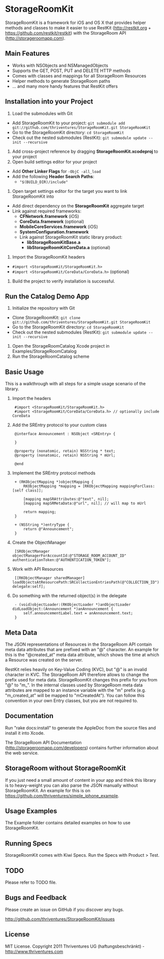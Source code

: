 StorageRoomKit
==============================

StorageRoomKit is a framework for iOS and OS X that provides helper methods and classes to make it easier to use RestKit (http://restkit.org + https://github.com/restkit/restkit) with the StorageRoom API (http://storageroomapp.com).


Main Features
------------------------------

* Works with NSObjects and NSManagedObjects
* Supports the GET, POST, PUT and DELETE HTTP methods
* Comes with classes and mappings for all StorageRoom Resources
* Helper methods to generate StorageRoom paths
* ... and many more handy features that RestKit offers


Installation into your Project
------------------------------

1. Load the submodules with Git
  * Add StorageRoomKit to your project: `git submodule add git://github.com/thriventures/StorageRoomKit.git StorageRoomKit`
  * Go to the StorageRoomKit directory: `cd StorageRoomKit`
  * Check out the nested submodules (RestKit): `git submodule update --init --recursive`
1. Add cross-project reference by dragging **StorageRoomKit.xcodeproj** to your project
1. Open build settings editor for your project
  * Add **Other Linker Flags** for `-ObjC -all_load`
  * Add the following **Header Search Paths**:
    * `"$(BUILD_DIR)/include"`
1. Open target settings editor for the target you want to link StorageRoomKit into
  * Add direct dependency on the **StorageRoomKit** aggregate target
  * Link against required frameworks:
    * **CFNetwork.framework** (iOS)
    * **CoreData.framework** (optional)
    * **MobileCoreServices.framework** (iOS)
    * **SystemConfiguration.framework**
    * Link against StorageRoomKit static library product:
      * **libStorageRoomKitBase.a**
      * **libStorageRoomKitCoreData.a** (optional)
1. Import the StorageRoomKit headers
  * `#import <StorageRoomKit/StorageRoomKit.h>`
  * `#import <StorageRoomKit/CoreData/CoreData.h>` (optional)
1. Build the project to verify installation is successful.


Run the Catalog Demo App
------------------------------

1. Initialize the repository with Git
  * Clone StorageRoomKit: `git clone git://github.com/thriventures/StorageRoomKit.git StorageRoomKit`
  * Go to the StorageRoomKit directory: `cd StorageRoomKit`
  * Check out the nested submodules (RestKit): `git submodule update --init --recursive`
1. Open the StorageRoomCatalog Xcode project in Examples/StorageRoomCatalog
1. Run the StorageRoomCatalog scheme


Basic Usage
------------------------------


This is a walkthrough with all steps for a simple usage scenario of the library.

1. Import the headers

        #import <StorageRoomKit/StorageRoomKit.h>
        #import <StorageRoomKit/CoreData/CoreData.h> // optionally include CoreData

1. Add the SREntry protocol to your custom class

        @interface Announcement : NSObject <SREntry> {

        }

        @property (nonatomic, retain) NSString * text;
        @property (nonatomic, retain) NSString * mUrl;

        @end

1. Implement the SREntry protocol methods

        + (RKObjectMapping *)objectMapping {
            RKObjectMapping *mapping = [RKObjectMapping mappingForClass:[self class]];

            [mapping mapSRAttributes:@"text", nil];
            [mapping mapSRMetaData:@"url", nil]; // will map to mUrl

            return mapping;
        }

        + (NSString *)entryType {
            return @"Announcement";
        }

1. Create the ObjectManager

        [SRObjectManager objectManagerForAccountId:@"STORAGE_ROOM_ACCOUNT_ID" authenticationToken:@"AUTHENTICATION_TOKEN"];

1. Work with API Resources

        [[RKObjectManager sharedManager] loadObjectsAtResourcePath:SRCollectionEntriesPath(@"COLLECTION_ID") delegate:self];    

1. Do something with the returned object(s) in the delegate

        - (void)objectLoader:(RKObjectLoader *)anObjectLoader didLoadObject:(Announcement *)anAnnouncement {
            self.announcementLabel.text = anAnnouncement.text;
        }


Meta Data
------------------------------

The JSON representations of Resources in the StorageRoom API contain meta data attributes that are prefixed with an "@" character. An example for this is the 
"@created_at" meta data attribute, which shows the time at which a Resource was created on the server.

RestKit relies heavily on Key-Value Coding (KVC), but "@" is an invalid character in KVC. The StorageRoom API therefore allows to change the prefix used for 
meta data. StorageRoomKit changes this prefix for you from "@" to "m_". In the internal classes used by StorageRoom meta data attributes are mapped to an
instance variable with the "m" prefix (e.g. "m_created_at" will be mapped to "mCreatedAt"). You can follow this convention in your own Entry classes,
but you are not required to.


Documentation
------------------------------

Run "rake docs:install" to generate the AppleDoc from the source files and install it into Xcode.

The StorageRoom API Documentation (http://storageroomapp.com/developers) contains further information about the web service.


StorageRoom without StorageRoomKit
------------------------------

If you just need a small amount of content in your app and think this library is to heavy-weight you can also parse the JSON manually without StorageRoomKit. An example for this is on https://github.com/thriventures/simple_iphone_example.


Usage Examples
------------------------------

The Example folder contains detailed examples on how to use StorageRoomKit.

Running Specs
------------------------------

StorageRoomKit comes with Kiwi Specs. Run the Specs with Product > Test.


TODO
------------------------------

Please refer to TODO file.


Bugs and Feedback
------------------------------

Please create an issue on GitHub if you discover any bugs.

http://github.com/thriventures/StorageRoomKit/issues

License
------------------------------

MIT License. Copyright 2011 Thriventures UG (haftungsbeschränkt) - http://www.thriventures.com
